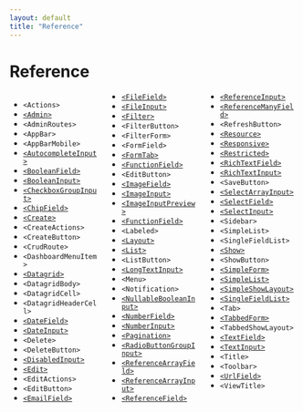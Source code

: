 ```yaml
---
layout: default
title: "Reference"
---
```


# Reference

<div style="column-count:3" markdown="1">

* `<Actions>`
* [`<Admin>`](./Admin.html)
* `<AdminRoutes>`
* `<AppBar>`
* `<AppBarMobile>`
* [`<AutocompleteInput>`](./Inputs.html#autocompleteinput)
* [`<BooleanField>`](./Fields.html#booleanfield)
* [`<BooleanInput>`](./Inputs.html#booleaninput-and-nullablebooleaninput)
* [`<CheckboxGroupInput>`](./Inputs.html#checkboxgroupinput)
* [`<ChipField>`](./Fields.html#chipfield)
* [`<Create>`](./CreateEdit.html#the-create-and-edit-components)
* `<CreateActions>`
* `<CreateButton>`
* `<CrudRoute>`
* `<DashboardMenuItem>`
* [`<Datagrid>`](./List.html#the-datagrid-component)
* `<DatagridBody>`
* `<DatagridCell>`
* `<DatagridHeaderCell>`
* [`<DateField>`](./Fields.html#datefield)
* [`<DateInput>`](./Inputs.html#dateinput)
* `<Delete>`
* `<DeleteButton>`
* [`<DisabledInput>`](./Inputs.html#disabledinput)
* [`<Edit>`](./CreateEdit.html#the-create-and-edit-components)
* `<EditActions>`
* `<EditButton>`
* [`<EmailField>`](./Fields.html#emailfield)
* [`<FileField>`](./Fields.html#filefield)
* [`<FileInput>`](./Inputs.html#fileinput)
* [`<Filter>`](./List.html#filters)
* `<FilterButton>`
* `<FilterForm>`
* `<FormField>`
* [`<FormTab>`](./CreateEdit.html#the-tabbedform-component)
* [`<FunctionField>`](./Fields.html#functionfield)
* `<EditButton>`
* [`<ImageField>`](./Fields.html#imagefield)
* [`<ImageInput>`](./Inputs.html#imageinput)
* [`<ImageInputPreview>`](./Inputs.html#imageinput)
* [`<FunctionField>`](./Fields.html#functionfield)
* `<Labeled>`
* [`<Layout>`](./Admin.html#applayout)
* [`<List>`](./List.html#the-list-component)
* `<ListButton>`
* [`<LongTextInput>`](./Inputs.html#longtextinput)
* `<Menu>`
* `<Notification>`
* [`<NullableBooleanInput>`](./Inputs.html#booleaninput-and-nullablebooleaninput)
* [`<NumberField>`](./Fields.html#numberfield)
* [`<NumberInput>`](./Inputs.html#numberinput)
* [`<Pagination>`](./List.html#pagination)
* [`<RadioButtonGroupInput>`](./Inputs.html#radiobuttongroupinput)
* [`<ReferenceArrayField>`](./Fields.html#referencearrayfield)
* [`<ReferenceArrayInput>`](./Inputs.html#referencearrayinput)
* [`<ReferenceField>`](./Fields.html#referencefield)
* [`<ReferenceInput>`](./Inputs.html#referenceinput)
* [`<ReferenceManyField>`](./Fields.html#referencemanyfield)
* `<RefreshButton>`
* [`<Resource>`](./Resource.html#the-resource-component)
* [`<Responsive>`](./Theming.html#responsive-utility)
* [`<Restricted>`](./Authentication.html#restricting-access-to-a-custom-page)
* [`<RichTextField>`](./Fields.html#richtextfield)
* [`<RichTextInput>`](./Inputs.html#richtextinput)
* `<SaveButton>`
* [`<SelectArrayInput>`](./Inputs.html#selectarrayinput)
* [`<SelectField>`](./Fields.html#selectfield)
* [`<SelectInput>`](./Inputs.html#selectinput)
* `<Sidebar>`
* `<SimpleList>`
* `<SingleFieldList>`
* [`<Show>`](./Show.html#the-show-component)
* `<ShowButton>`
* [`<SimpleForm>`](./CreateEdit.html#the-simpleform-component)
* [`<SimpleList>`](./List.html#the-simplelist-component)
* [`<SimpleShowLayout>`](./Show.html#the-simpleshowlayout-component)
* [`<SingleFieldList>`](./List.html#the-singlefieldlist-component)
* `<Tab>`
* [`<TabbedForm>`](./CreateEdit.html#the-tabbedform-component)
* `<TabbedShowLayout>`
* [`<TextField>`](./Fields.html#textfield)
* [`<TextInput>`](./Inputs.html#textinput)
* `<Title>`
* `<Toolbar>`
* [`<UrlField>`](./Fields.html#urlfield)
* `<ViewTitle>`

</div>
